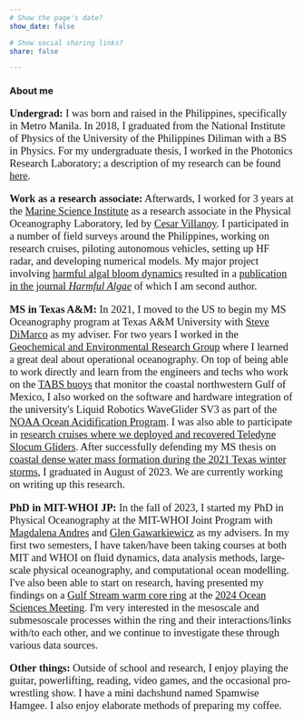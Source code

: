```yaml
---
# Show the page's date?
show_date: false

# Show social sharing links?
share: false

---
```


### About me ###
 
<p style="font-family: avenir;text-align: left;font-size: 14pt"><b>Undergrad:</b> I was born and raised in the Philippines, specifically in Metro Manila. In 2018, I graduated from the National Institute of Physics of the University of the Philippines Diliman with a BS in Physics. For my undergraduate thesis, I worked in the Photonics Research Laboratory; a description of my research can be found <a href="https://ysabelwang.github.io/research/research_opticalencryption/" target="_blank">here</a>.

<p style="font-family: avenir;text-align: left;font-size: 14pt"><b>Work as a research associate:</b> Afterwards, I worked for 3 years at the <a href="https://msi.upd.edu.ph" target="_blank">Marine Science Institute</a> as a research associate in the Physical Oceanography Laboratory, led by <a href="https://msi.upd.edu.ph/faculty/cesar-l-villanoy/" target="_blank">Cesar Villanoy</a>. I participated in a number of field surveys around the Philippines, working on research cruises, piloting autonomous vehicles, setting up HF radar, and developing numerical models. My major project involving <a href = "https://ysabelwang.github.io/research/research_connectivity/" target="_blank">harmful algal bloom dynamics</a> resulted in a <a href="https://ysabelwang.github.io/publication/punongbayan-2022-connections/" target="_blank">publication in the journal <i>Harmful Algae</i></a> of which I am second author.</p>
 
<p style="font-family: avenir;text-align: left;font-size: 14pt"><b>MS in Texas A&M:</b> In 2021, I moved to the US to begin my MS Oceanography program at Texas A&M University with <a href="https://ocean.tamu.edu/people/profiles/faculty/dimarcosteve.html" target="_blank">Steve DiMarco</a> as my adviser. For two years I worked in the <a href="https://gerg.tamu.edu" target="_blank">Geochemical and Environmental Research Group</a> where I learned a great deal about operational oceanography. On top of being able to work directly and learn from the engineers and techs who work on the <a href = "https://tabs.gerg.tamu.edu/" target="_blank">TABS buoys</a> that monitor the coastal northwestern Gulf of Mexico, I also worked on the software and hardware integration of the university's Liquid Robotics WaveGlider SV3 as part of the <a href="https://oceanacidification.noaa.gov/funded-projects/ocean-acidification-interactions-in-the-gulf-of-mexico/" target="_blank">NOAA Ocean Acidification Program</a>. I was also able to participate in <a href="https://artsci.tamu.edu/news/2022/11/texas-aandm-scientists-keep-watch-as-acidification-threatens-flower-garden-banks-corals.html" target="_blank">research cruises where we deployed and recovered Teledyne Slocum Gliders</a>. After successfully defending my MS thesis on <a href="https://ysabelwang.github.io/research/research_winterstorm/" target="_blank">coastal dense water mass formation during the 2021 Texas winter storms</a>, I graduated in August of 2023. We are currently working on writing up this research.</p>

<p style="font-family: avenir;text-align: left;font-size: 14pt"><b>PhD in MIT-WHOI JP:</b> In the fall of 2023, I started my PhD in Physical Oceanography at the MIT-WHOI Joint Program with <a href="https://www.whoi.edu/profile/mandres/" target="_blank">Magdalena Andres</a> and <a href="https://www.whoi.edu/science/PO/people/ggg/" target="_blank">Glen Gawarkiewicz</a> as my advisers. In my first two semesters, I have taken/have been taking courses at both MIT and WHOI on fluid dynamics, data analysis methods, large-scale physical oceanography, and computational ocean modelling. I've also been able to start on research, having presented my findings on a <a href="https://ysabelwang.github.io/research/research_wcrs/" target="_blank">Gulf Stream warm core ring</a> at the <a href="https://ysabelwang.github.io/conferences/conferences/202402_osm/" target="_blank">2024 Ocean Sciences Meeting</a>. I'm very interested in the mesoscale and submesoscale processes within the ring and their interactions/links with/to each other, and we continue to investigate these through various data sources.</p>
 
<p style="font-family: avenir;text-align: left;font-size: 14pt"><b>Other things:</b> Outside of school and research, I enjoy playing the guitar, powerlifting, reading, video games, and the occasional pro-wrestling show. I have a mini dachshund named Spamwise Hamgee. I also enjoy elaborate methods of preparing my coffee.</p>




